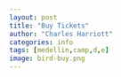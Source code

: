 ```yaml
---
layout: post
title: "Buy Tickets"
author: "Charles Harriott"
categories: info
tags: [medellin,camp,d,e]
image: bird-buy.png
---
```





<div id="smart-button-container">
      <div style="text-align: center;">
        <div id="paypal-button-container"></div>
      </div>
    </div>
	
  <script src="https://www.paypal.com/sdk/js?client-id=sb&enable-funding=venmo&currency=USD" data-sdk-integration-source="button-factory"></script>
  <script>
    function initPayPalButton() {
      paypal.Buttons({
        style: {
          shape: 'rect',
          color: 'gold',
          layout: 'vertical',
          label: 'paypal',
          
        },

        createOrder: function(data, actions) {
          return actions.order.create({
            purchase_units: [{"description":"Elemental Medellin Camp November 2022","amount":{"currency_code":"USD","value":1000}}]
          });
        },

        onApprove: function(data, actions) {
          return actions.order.capture().then(function(orderData) {
            
            // Full available details
            console.log('Capture result', orderData, JSON.stringify(orderData, null, 2));

            // Show a success message within this page, e.g.
            const element = document.getElementById('paypal-button-container');
            element.innerHTML = '';
            element.innerHTML = '<h3>Thank you for your payment!</h3>';

            // Or go to another URL:  actions.redirect('thank_you.html');
            
          });
        },

        onError: function(err) {
          console.log(err);
        }
      }).render('#paypal-button-container');
    }
    initPayPalButton();
  </script>
 

 